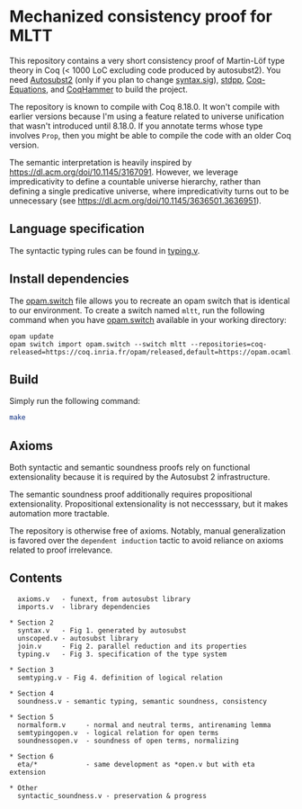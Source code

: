 # Mechanized consistency proof for MLTT
This repository contains a very short consistency proof of Martin-Löf
type theory in Coq (< 1000 LoC excluding code produced by autosubst2). You need
[Autosubst2](https://github.com/uds-psl/autosubst2) (only if
you plan to change [syntax.sig](syntax.sig)),
[stdpp](https://gitlab.mpi-sws.org/iris/stdpp), [Coq-Equations](https://github.com/mattam82/Coq-Equations),
and [CoqHammer](https://github.com/lukaszcz/coqhammer) to build the
project.

The repository is known to compile with Coq 8.18.0. It
won't compile with earlier versions because I'm using a feature
related to universe unification that wasn't introduced until
8.18.0. If you annotate terms whose type involves `Prop`, then you
might be able to compile the code with an older Coq version.

The semantic interpretation is heavily inspired by
<https://dl.acm.org/doi/10.1145/3167091>. However, we leverage
impredicativity to define a countable universe hierarchy, rather than
defining a single predicative universe, where impredicativity turns
out to be unnecessary (see <https://dl.acm.org/doi/10.1145/3636501.3636951>).

## Language specification
The syntactic typing rules can be found in [typing.v](typing.v).

## Install dependencies
The [opam.switch](opam.switch) file allows you to recreate an opam
switch that is identical to our environment. To create a switch named `mltt`, run the following command when you have [opam.switch](opam.switch) available in your working directory:
```
opam update
opam switch import opam.switch --switch mltt --repositories=coq-released=https://coq.inria.fr/opam/released,default=https://opam.ocaml.org
```

## Build
Simply run the following command:
```sh
make
```

## Axioms
Both syntactic and semantic soundness proofs rely on functional
extensionality because it is required by the Autosubst 2
infrastructure.

The semantic soundness proof additionally requires propositional
extensionality. Propositional extensionality is not neccesssary, but
it makes automation more tractable.

The repository is otherwise free of axioms. Notably, manual
generalization is favored over the `dependent induction` tactic to avoid
reliance on axioms related to proof irrelevance.


## Contents 

```
  axioms.v   - funext, from autosubst library
  imports.v  - library dependencies

* Section 2
  syntax.v   - Fig 1. generated by autosubst
  unscoped.v - autosubst library
  join.v     - Fig 2. parallel reduction and its properties
  typing.v   - Fig 3. specification of the type system

* Section 3 
  semtyping.v - Fig 4. definition of logical relation

* Section 4
  soundness.v - semantic typing, semantic soundness, consistency

* Section 5
  normalform.v     - normal and neutral terms, antirenaming lemma
  semtypingopen.v  - logical relation for open terms
  soundnessopen.v  - soundness of open terms, normalizing

* Section 6
  eta/*            - same development as *open.v but with eta extension

* Other
  syntactic_soundness.v - preservation & progress
```
